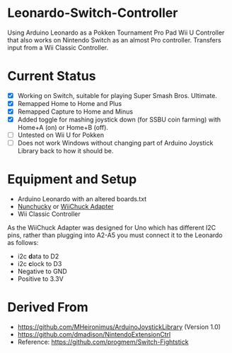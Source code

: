 # Leonardo-Switch-Controller
Using Arduino Leonardo as a Pokken Tournament Pro Pad Wii U Controller that also works on Nintendo Switch as an almost Pro controller. Transfers input from a Wii Classic Controller.

# Current Status
- [x] Working on Switch, suitable for playing Super Smash Bros. Ultimate.
- [x] Remapped Home to Home and Plus
- [x] Remapped Capture to Home and Minus
- [x] Added toggle for mashing joystick down (for SSBU coin farming) with Home+A (on) or Home+B (off).
- [ ] Untested on Wii U for Pokken
- [ ] Does not work Windows without changing part of Arduino Joystick Library back to how it should be.

# Equipment and Setup
* Arduino Leonardo with an altered boards.txt
* [Nunchucky](https://www.adafruit.com/product/345) or [WiiChuck Adapter](https://www.sparkfun.com/products/retired/9281)
* Wii Classic Controller

As the WiiChuck Adapter was designed for Uno which has different I2C pins, rather than plugging into A2-A5 you must connect it to the Leonardo as follows:
* i2c **d**ata to D2
* i2c **c**lock to D3
* Negative to GND
* Positive to 3.3V

# Derived From
* https://github.com/MHeironimus/ArduinoJoystickLibrary (Version 1.0)
* https://github.com/dmadison/NintendoExtensionCtrl
* Reference: https://github.com/progmem/Switch-Fightstick
